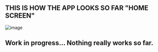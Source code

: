 ## **THIS IS HOW THE APP LOOKS SO FAR "HOME SCREEN"**
![image](https://user-images.githubusercontent.com/67806882/130283472-20c5272f-320f-48e4-a81c-1dc7f157d50e.png)

## Work in progress... Nothing really works so far. 


